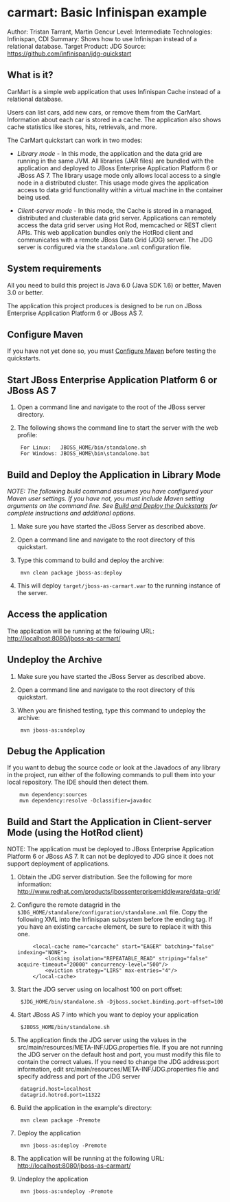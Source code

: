 carmart: Basic Infinispan example
=================================
Author: Tristan Tarrant, Martin Gencur
Level: Intermediate
Technologies: Infinispan, CDI
Summary: Shows how to use Infinispan instead of a relational database.
Target Product: JDG
Source: <https://github.com/infinispan/jdg-quickstart>

What is it?
-----------

CarMart is a simple web application that uses Infinispan Cache instead of a relational database.

Users can list cars, add new cars, or remove them from the CarMart. Information about each car is stored in a cache. The application also shows cache statistics like stores, hits, retrievals, and more.

The CarMart quickstart can work in two modes: 

* _Library mode_  - In this mode, the application and the data grid are running in the same JVM. All libraries (JAR files) are bundled with the application and deployed to JBoss Enterprise Application Platform 6 or JBoss AS 7.  The library usage mode only allows local access to a single node in a distributed cluster. This usage mode gives the application access to data grid functionality within a virtual machine in the container being used. 

* _Client-server mode_ - In this mode, the Cache is stored in  a managed, distributed and clusterable data grid server.  Applications can remotely access the data grid server using Hot Rod, memcached or REST client APIs. This web application bundles only the HotRod client and communicates with a remote JBoss Data Grid (JDG) server. The JDG server is configured via the `standalone.xml` configuration file.


System requirements
-------------------

All you need to build this project is Java 6.0 (Java SDK 1.6) or better, Maven 3.0 or better.

The application this project produces is designed to be run on JBoss Enterprise Application Platform 6 or JBoss AS 7. 

 
Configure Maven
---------------

If you have not yet done so, you must [Configure Maven](../README.md#configure-maven-) before testing the quickstarts.


Start JBoss Enterprise Application Platform 6 or JBoss AS 7
-----------------------------------------------------------

1. Open a command line and navigate to the root of the JBoss server directory.
2. The following shows the command line to start the server with the web profile:

        For Linux:   JBOSS_HOME/bin/standalone.sh
        For Windows: JBOSS_HOME\bin\standalone.bat


Build and Deploy the Application in Library Mode
-----------------------------------------------

_NOTE: The following build command assumes you have configured your Maven user settings. If you have not, you must include Maven setting arguments on the command line. See [Build and Deploy the Quickstarts](../README.md#buildanddeploy) for complete instructions and additional options._

1. Make sure you have started the JBoss Server as described above.
2. Open a command line and navigate to the root directory of this quickstart.
3. Type this command to build and deploy the archive:

        mvn clean package jboss-as:deploy
        
4. This will deploy `target/jboss-as-carmart.war` to the running instance of the server.
 

Access the application
---------------------

The application will be running at the following URL: <http://localhost:8080/jboss-as-carmart/>


Undeploy the Archive
--------------------

1. Make sure you have started the JBoss Server as described above.
2. Open a command line and navigate to the root directory of this quickstart.
3. When you are finished testing, type this command to undeploy the archive:

        mvn jboss-as:undeploy


Debug the Application
------------------------------------

If you want to debug the source code or look at the Javadocs of any library in the project, run either of the following commands to pull them into your local repository. The IDE should then detect them.

        mvn dependency:sources
        mvn dependency:resolve -Dclassifier=javadoc


Build and Start the Application in Client-server Mode (using the HotRod client)
---------------------------------------------------------------------------------

NOTE: The application must be deployed to JBoss Enterprise Application Platform 6 or JBoss AS 7. It can not be deployed to JDG since it does not support deployment of applications. 

1. Obtain the JDG server distribution. See the following for more information: <http://www.redhat.com/products/jbossenterprisemiddleware/data-grid/>

2. Configure the remote datagrid in the `$JDG_HOME/standalone/configuration/standalone.xml` file. Copy the following XML into the Infinispan subsystem before the ending </cache-container> tag. If you have an existing `carcache` element, be sure to replace it with this one.
       
            <local-cache name="carcache" start="EAGER" batching="false" indexing="NONE">
                <locking isolation="REPEATABLE_READ" striping="false" acquire-timeout="20000" concurrency-level="500"/>
                <eviction strategy="LIRS" max-entries="4"/>
            </local-cache>
   
3. Start the JDG server using on localhost 100 on port offset: 
    
        $JDG_HOME/bin/standalone.sh -Djboss.socket.binding.port-offset=100

4. Start JBoss AS 7 into which you want to deploy your application

        $JBOSS_HOME/bin/standalone.sh

5. The application finds the JDG server using the values in the src/main/resources/META-INF/JDG.properties file. If you are not running the JDG server on the default host and port, you must modify this file to contain the correct values. If you need to change the JDG address:port information, edit src/main/resources/META-INF/JDG.properties file and specify address and port of the JDG server

        datagrid.host=localhost
        datagrid.hotrod.port=11322

6. Build the application in the example's directory:

        mvn clean package -Premote

7. Deploy the application

        mvn jboss-as:deploy -Premote

8. The application will be running at the following URL: <http://localhost:8080/jboss-as-carmart/>

9. Undeploy the application

        mvn jboss-as:undeploy -Premote


